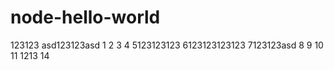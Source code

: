 # node-hello-world

123123
asd123123asd
1
2
3
4
5123123123
6123123123123
7123123asd
8
9
10
11
1213
14
